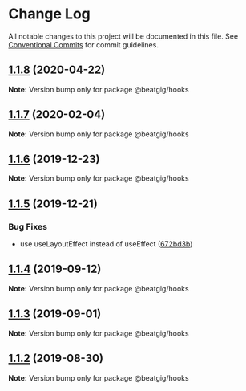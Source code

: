 # Change Log

All notable changes to this project will be documented in this file.
See [Conventional Commits](https://conventionalcommits.org) for commit guidelines.

## [1.1.8](https://github.com/beatgig/midi/compare/@beatgig/hooks@1.1.7...@beatgig/hooks@1.1.8) (2020-04-22)

**Note:** Version bump only for package @beatgig/hooks





## [1.1.7](https://github.com/beatgig/midi/compare/@beatgig/hooks@1.1.6...@beatgig/hooks@1.1.7) (2020-02-04)

**Note:** Version bump only for package @beatgig/hooks





## [1.1.6](https://github.com/beatgig/midi/compare/@beatgig/hooks@1.1.5...@beatgig/hooks@1.1.6) (2019-12-23)

**Note:** Version bump only for package @beatgig/hooks





## [1.1.5](https://github.com/beatgig/midi/compare/@beatgig/hooks@1.1.4...@beatgig/hooks@1.1.5) (2019-12-21)


### Bug Fixes

* use useLayoutEffect instead of useEffect ([672bd3b](https://github.com/beatgig/midi/commit/672bd3b))





## [1.1.4](https://github.com/beatgig/midi/compare/@beatgig/hooks@1.1.3...@beatgig/hooks@1.1.4) (2019-09-12)

**Note:** Version bump only for package @beatgig/hooks





## [1.1.3](https://github.com/beatgig/midi/compare/@beatgig/hooks@1.1.2...@beatgig/hooks@1.1.3) (2019-09-01)

**Note:** Version bump only for package @beatgig/hooks





## [1.1.2](https://github.com/beatgig/midi/compare/@beatgig/hooks@1.1.1...@beatgig/hooks@1.1.2) (2019-08-30)

**Note:** Version bump only for package @beatgig/hooks
